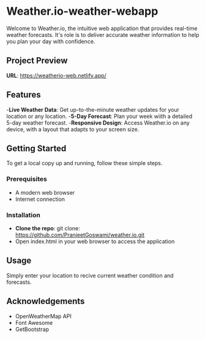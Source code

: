 # Weather.io-weather-webapp

Welcome to Weather.io, the intuitive web application that provides real-time weather forecasts. It's role is to deliver accurate weather information to help you plan your day with confidence.

## Project Preview
**URL**: https://weatherio-web.netlify.app/

## Features

-**Live Weather Data**: Get up-to-the-minute weather updates for your location or any location.
-**5-Day Forecast**: Plan your week wiith a detailed 5-day weather forecast.
-**Responsive Design**: Access Weather.io on any device, with a layout that adapts to your screen size.

## Getting Started

To get a local copy up and running, follow these simple steps.

### Prerequisites
- A modern web browser
- Internet connection

### Installation
- **Clone the repo**: git clone: https://github.com/PranjeetGoswami/weather.io.git
- Open index.html in your web browser to access the application

## Usage
Simply enter your location to recive current weather condition and forecasts.

## Acknowledgements
- OpenWeatherMap API
- Font Awesome
- GetBootstrap
